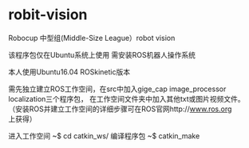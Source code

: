 # robit-vision
Robocup 中型组(Middle-Size League）robot vision

该程序包仅在Ubuntu系统上使用
需安装ROS机器人操作系统

本人使用Ubuntu16.04   ROSkinetic版本

需先独立建立ROS工作空间，在src中加入gige_cap image_processor localization三个程序包，
在工作空间文件夹中加入其他txt或图片视频文件。
（安装ROS并建立工作空间的详细步骤可在ROS官网http://www.ros.org 上获得）

进入工作空间
~$ cd catkin_ws/
编译程序包
~$ catkin_make
